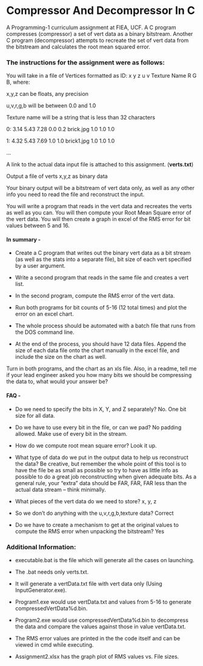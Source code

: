 # Compressor And Decompressor In C
A Programming-1 curriculum assignment at FIEA, UCF. A C program compresses (compressor) a set of vert data as a binary bitstream. Another C program (decompressor) attempts to recreate the set of vert data from the bitstream and calculates the root mean squared error.

### The instructions for the assignment were as follows:

You will take in a file of Vertices formatted as ID: x y z u v Texture Name R G B, where:

x,y,z can be floats, any precision

u,v,r,g,b will be between 0.0 and 1.0

Texture name will be a string that is less than 32 characters

0: 3.14 5.43 7.28 0.0 0.2 brick.jpg 1.0 1.0 1.0

1: 4.32 5.43 7.69 1.0 1.0 brick1.jpg 1.0 1.0 1.0

...

A link to the actual data input file is attached to this assignment. (**verts.txt**)

Output a file of verts x,y,z as binary data

Your binary output will be a bitstream of vert data only, as well as any other info you need to read the file and reconstruct the input.

You will write a program that reads in the vert data and recreates the verts as well as you can. You will then compute your Root Mean Square error of the vert data. You will then create a graph in excel of the RMS error for bit values between 5 and 16.

#### In summary - 
- Create a C program that writes out the binary vert data as a bit stream (as well as the stats into a separate file), bit size of each vert specified by a user argument.

- Write a second program that reads in the same file and creates a vert list.

- In the second program, compute the RMS error of the vert data.

- Run both programs for bit counts of 5-16 (12 total times) and plot the error on an excel chart.

- The whole process should be automated with a batch file that runs from the DOS command line.

- At the end of the process, you should have 12 data files. Append the size of each data file onto the chart manually in the excel file, and include the size on the chart as well.

Turn in both programs, and the chart as an xls file. Also, in a readme, tell me if your lead engineer asked you how many bits we should be compressing the data to, what would your answer be?

#### FAQ - 
- Do we need to specify the bits in X, Y, and Z separately? No. One bit size for all data.

- Do we have to use every bit in the file, or can we pad? No padding allowed. Make use of every bit in the stream.

- How do we compute root mean square error? Look it up.

- What type of data do we put in the output data to help us reconstruct the data? Be creative, but remember the whole point of this tool is to have the file be as small as possible so try to have as little info as possible to do a great job reconstructing when given adequate bits. As a general rule, your “extra” data should be FAR, FAR, FAR less than the actual data stream – think minimally.

- What pieces of the vert data do we need to store? x, y, z

- So we don’t do anything with the u,v,r,g,b,texture data? Correct

- Do we have to create a mechanism to get at the original values to compute the RMS error when unpacking the bitstream? Yes

### Additional Information:
- executable.bat is the file which will generate all the cases on launching.

- The .bat needs only verts.txt. 

- It will generate a vertData.txt file with vert data only (Using InputGenerator.exe).

- Program1.exe would use vertData.txt and values from 5-16 to generate compressedVertData%d.bin.

- Program2.exe would use compressedVertData%d.bin to decompress the data and compare the values against those in value vertData.txt.

- The RMS error values are printed in the the code itself and can be viewed in cmd while executing.

- Assignment2.xlsx has the graph plot of RMS values vs. File sizes.
